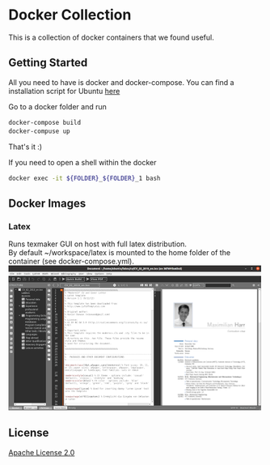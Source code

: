 # Docker Collection

This is a collection of docker containers that we found useful. 

## Getting Started
All you need to have is docker and docker-compose. 
You can find a installation script for Ubuntu [here](https://github.com/maximilianharr/code_snippets/blob/master/sh/install_docker.sh)

Go to a docker folder and run
```bash
docker-compose build
docker-compuse up
```

That's it :)

If you need to open a shell within the docker
```bash
docker exec -it ${FOLDER}_${FOLDER}_1 bash
```

## Docker Images

### Latex
Runs texmaker GUI on host with full latex distribution.  
By default ~/workspace/latex is mounted to the home folder of the container (see docker-compose.yml).  
![Latex](doc/latex.png)  

## License

[Apache License 2.0](LICENSE)